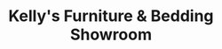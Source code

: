 ---
title: "Kelly's Furniture & Bedding Showroom"
url: /tower-city/kellys-furniture-und-bedding-showroom/
shop: Möbel
---